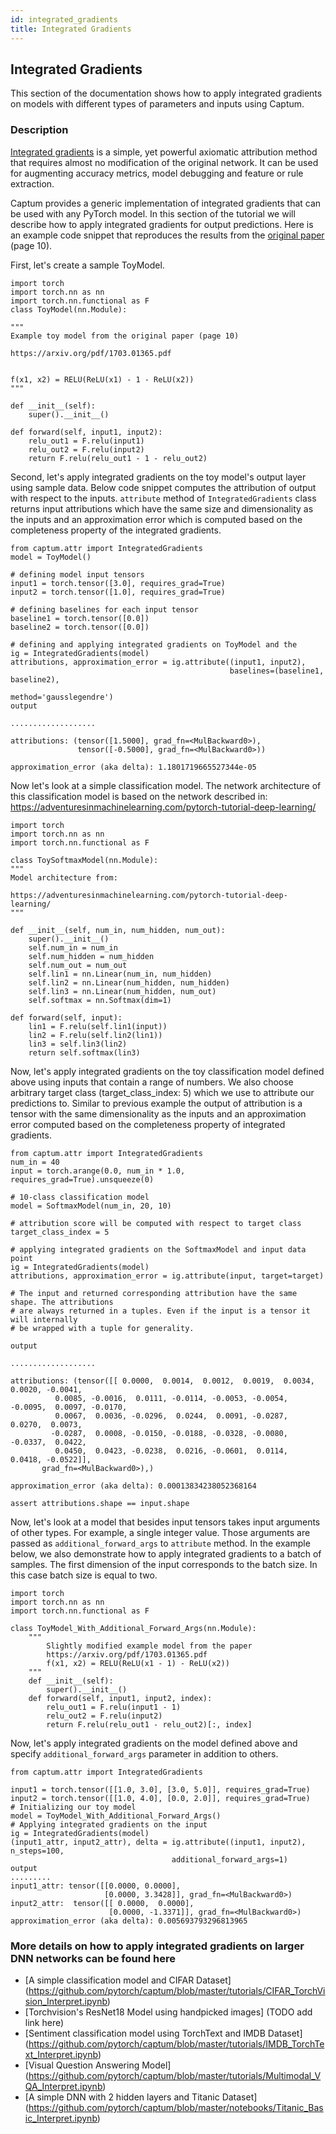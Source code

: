 ```yaml
---
id: integrated_gradients
title: Integrated Gradients
---
```

## Integrated Gradients

This section of the documentation shows how to apply integrated gradients on
models with different types of parameters and inputs using Captum.

### Description

[Integrated gradients](https://arxiv.org/pdf/1703.01365.pdf) is a simple, yet powerful axiomatic attribution method that requires almost no modification of the original network. It can be used for augmenting accuracy metrics, model debugging and feature or rule extraction.

Captum provides a generic implementation of integrated gradients that can be used with any PyTorch model.
In this section of the tutorial we will describe how to apply integrated gradients for output predictions.
Here is an example code snippet that reproduces the results from the [original paper](https://arxiv.org/pdf/1703.01365.pdf) (page 10).

First, let's create a sample ToyModel.

```
import torch
import torch.nn as nn
import torch.nn.functional as F
class ToyModel(nn.Module):

"""
Example toy model from the original paper (page 10)

https://arxiv.org/pdf/1703.01365.pdf


f(x1, x2) = RELU(ReLU(x1) - 1 - ReLU(x2))
"""

def __init__(self):
    super().__init__()

def forward(self, input1, input2):
    relu_out1 = F.relu(input1)
    relu_out2 = F.relu(input2)
    return F.relu(relu_out1 - 1 - relu_out2)
```

Second, let's apply integrated gradients on the toy model's output layer using sample data.
Below code snippet computes the attribution of output with respect to the inputs.
`attribute` method of `IntegratedGradients` class returns input attributions which
have the same size and dimensionality as the inputs and an approximation error which
is computed based on the completeness property of the integrated gradients.

```
from captum.attr import IntegratedGradients
model = ToyModel()

# defining model input tensors
input1 = torch.tensor([3.0], requires_grad=True)
input2 = torch.tensor([1.0], requires_grad=True)

# defining baselines for each input tensor
baseline1 = torch.tensor([0.0])
baseline2 = torch.tensor([0.0])

# defining and applying integrated gradients on ToyModel and the
ig = IntegratedGradients(model)
attributions, approximation_error = ig.attribute((input1, input2),
                                                 baselines=(baseline1, baseline2),
                                                 method='gausslegendre')
output

...................

attributions: (tensor([1.5000], grad_fn=<MulBackward0>),
               tensor([-0.5000], grad_fn=<MulBackward0>))

approximation_error (aka delta): 1.1801719665527344e-05
```

Now let's look at a simple classification model. The network architecture of this
classification model is based on the network described in:
https://adventuresinmachinelearning.com/pytorch-tutorial-deep-learning/

```
import torch
import torch.nn as nn
import torch.nn.functional as F

class ToySoftmaxModel(nn.Module):
"""
Model architecture from:

https://adventuresinmachinelearning.com/pytorch-tutorial-deep-learning/
"""

def __init__(self, num_in, num_hidden, num_out):
    super().__init__()
    self.num_in = num_in
    self.num_hidden = num_hidden
    self.num_out = num_out
    self.lin1 = nn.Linear(num_in, num_hidden)
    self.lin2 = nn.Linear(num_hidden, num_hidden)
    self.lin3 = nn.Linear(num_hidden, num_out)
    self.softmax = nn.Softmax(dim=1)

def forward(self, input):
    lin1 = F.relu(self.lin1(input))
    lin2 = F.relu(self.lin2(lin1))
    lin3 = self.lin3(lin2)
    return self.softmax(lin3)
```

Now, let's apply integrated gradients on the toy classification model defined
above using inputs that contain a range of numbers. We also choose arbitrary
target class (target_class_index: 5) which we use to attribute our predictions to.
Similar to previous example the output of attribution is a tensor with the same
dimensionality as the inputs and an approximation error computed based on the
completeness property of integrated gradients.

```
from captum.attr import IntegratedGradients
num_in = 40
input = torch.arange(0.0, num_in * 1.0, requires_grad=True).unsqueeze(0)

# 10-class classification model
model = SoftmaxModel(num_in, 20, 10)

# attribution score will be computed with respect to target class
target_class_index = 5

# applying integrated gradients on the SoftmaxModel and input data point
ig = IntegratedGradients(model)
attributions, approximation_error = ig.attribute(input, target=target)

# The input and returned corresponding attribution have the same shape. The attributions
# are always returned in a tuples. Even if the input is a tensor it will internally
# be wrapped with a tuple for generality.

output

...................

attributions: (tensor([[ 0.0000,  0.0014,  0.0012,  0.0019,  0.0034,  0.0020, -0.0041,  
          0.0085, -0.0016,  0.0111, -0.0114, -0.0053, -0.0054, -0.0095,  0.0097, -0.0170,
          0.0067,  0.0036, -0.0296,  0.0244,  0.0091, -0.0287,  0.0270,  0.0073,
         -0.0287,  0.0008, -0.0150, -0.0188, -0.0328, -0.0080, -0.0337,  0.0422,
          0.0450,  0.0423, -0.0238,  0.0216, -0.0601,  0.0114,  0.0418, -0.0522]],
       grad_fn=<MulBackward0>),)

approximation_error (aka delta): 0.00013834238052368164

assert attributions.shape == input.shape
```

Now, let's look at a model that besides input tensors takes input arguments of
other types. For example, a single integer value.
Those arguments are passed as `additional_forward_args` to `attribute` method. In
the example below, we also demonstrate how to apply integrated gradients to a batch
of samples. The first dimension of the input corresponds to the batch size.
In this case batch size is equal to two.

```
import torch
import torch.nn as nn
import torch.nn.functional as F

class ToyModel_With_Additional_Forward_Args(nn.Module):
    """
        Slightly modified example model from the paper
        https://arxiv.org/pdf/1703.01365.pdf
        f(x1, x2) = RELU(ReLU(x1 - 1) - ReLU(x2))
    """
    def __init__(self):
        super().__init__()
    def forward(self, input1, input2, index):
        relu_out1 = F.relu(input1 - 1)
        relu_out2 = F.relu(input2)
        return F.relu(relu_out1 - relu_out2)[:, index]
```

Now, let's apply integrated gradients on the model defined above and specify
`additional_forward_args` parameter in addition to others.

```
from captum.attr import IntegratedGradients

input1 = torch.tensor([[1.0, 3.0], [3.0, 5.0]], requires_grad=True)
input2 = torch.tensor([[1.0, 4.0], [0.0, 2.0]], requires_grad=True)
# Initializing our toy model
model = ToyModel_With_Additional_Forward_Args()
# Applying integrated gradients on the input
ig = IntegratedGradients(model)
(input1_attr, input2_attr), delta = ig.attribute((input1, input2), n_steps=100,
                                    additional_forward_args=1)
output
.........
input1_attr: tensor([[0.0000, 0.0000],
                     [0.0000, 3.3428]], grad_fn=<MulBackward0>)
input2_attr:  tensor([[ 0.0000,  0.0000],
                      [0.0000, -1.3371]], grad_fn=<MulBackward0>)
approximation_error (aka delta): 0.005693793296813965
```

### More details on how to apply integrated gradients on larger DNN networks can be found here

* [A simple classification model and CIFAR Dataset] (https://github.com/pytorch/captum/blob/master/tutorials/CIFAR_TorchVision_Interpret.ipynb)
* [Torchvision's ResNet18 Model using handpicked images] (TODO add link here)
* [Sentiment classification model using TorchText and IMDB Dataset] (https://github.com/pytorch/captum/blob/master/tutorials/IMDB_TorchText_Interpret.ipynb)
* [Visual Question Answering Model] (https://github.com/pytorch/captum/blob/master/tutorials/Multimodal_VQA_Interpret.ipynb)
* [A simple DNN with 2 hidden layers and Titanic Dataset] (https://github.com/pytorch/captum/blob/master/notebooks/Titanic_Basic_Interpret.ipynb)
